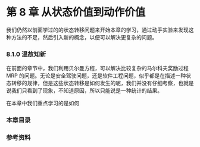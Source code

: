 # 第 8 章 从状态价值到动作价值



我们仍然以前面学过的的状态转移问题来开始本章的学习，通过动手实验来发现这种方法的不足，然后引入新的概念，以便可以解决更复杂的问题。


### 8.1.0 温故知新

在前面的章节中，我们利用贝尔曼方程，可以解决比较复杂的马尔科夫奖励过程 MRP 的问题。无论是安全驾驶问题，还是软件工程问题，似乎都是在描述一种状态转移的规律，但是这些状态转移是如何发生的呢，我们并没有仔细考察，也就是说我们只看到了现象，不知道原因，所以只能说是一种统计的结果。

在本章中我们重点学习的是如何

### 本章目录

### 参考资料
